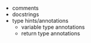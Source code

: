 - comments
- docstrings
- type hints/annotations
    - variable type annotations
    - return type annotations